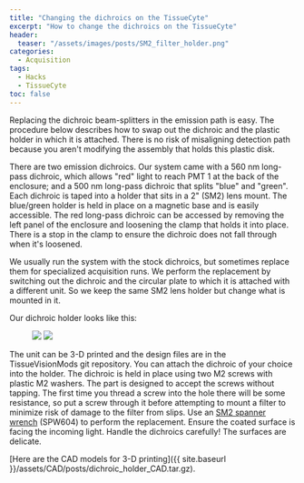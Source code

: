 ```yaml
---
title: "Changing the dichroics on the TissueCyte"
excerpt: "How to change the dichroics on the TissueCyte"
header:
  teaser: "/assets/images/posts/SM2_filter_holder.png"
categories:
  - Acquisition
tags: 
  - Hacks
  - TissueCyte
toc: false
---
```

 

Replacing the dichroic beam-splitters in the emission path is easy. 
The procedure below describes how to swap out the dichroic and the plastic holder in which it is attached. 
There is no risk of misaligning detection path because you aren't modifying the assembly that holds this plastic disk.

There are two emission dichroics. Our system came with a 560 nm long-pass dichroic, which allows "red" light to reach PMT 1 at the back of the enclosure; and a 500 nm long-pass dichroic that splits "blue" and "green". Each dichroic is taped into a holder that sits in a 2" (SM2) lens mount. The blue/green holder is held in place on a magnetic base and is easily accessible. The red long-pass dichroic can be accessed by removing the left panel of the enclosure and loosening the clamp that holds it into place. There is a stop in the clamp to ensure the dichroic does not fall through when it's loosened. 

We usually run the system with the stock dichroics, but sometimes replace them for specialized acquisition runs. 
We perform the replacement by switching out the dichroic and the circular plate to which it is attached with a different unit. 
So we keep the same SM2 lens holder but change what is mounted in it.

Our dichroic holder looks like this:
<figure class="half">
    <img src="{{ site.baseurl }}/assets/images/posts/SM2_filter_holder.png">
    <img src="{{ site.baseurl }}/assets/images/posts/SM2_filter_holder_picture_with_screw.jpg">
</figure>

The unit can be 3-D printed and the design files are in the TissueVisionMods git repository. 
You can attach the dichroic of your choice into the holder. 
The dichroic is held in place using two M2 screws with plastic M2 washers. 
The part is designed to accept the screws without tapping. 
The first time you thread a screw into the hole there will be some resistance, so put a screw through it before attempting to mount a filter to minimize risk of damage to the filter from slips. 
Use an [SM2 spanner wrench](https://www.thorlabs.com/thorproduct.cfm?partnumber=SPW604) (SPW604) to perform the replacement. 
Ensure the coated surface is facing the incoming light. 
Handle the dichroics carefully! The surfaces are delicate.


[Here are the CAD models for 3-D printing]({{ site.baseurl }}/assets/CAD/posts/dichroic_holder_CAD.tar.gz).